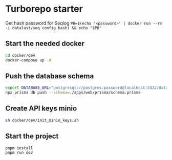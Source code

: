 # Turborepo starter

Get hash password for Seqlog `PH=$(echo '<password>' | docker run --rm -i datalust/seq config hash) && echo "$PH"`

## Start the needed docker

```bash
cd docker/dev
docker-compose up -d
```

## Push the database schema

```bash
export DATABASE_URL="postgresql://postgres:password@localhost:5432/database"
npx prisma db push --schema=./apps/web/prisma/schema.prisma
```

## Create API keys minio

```bash
sh docker/dev/init_minio_keys.sh
```

## Start the project

```bash
pnpm install
pnpm run dev
```




